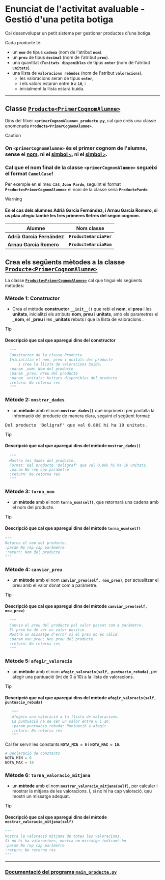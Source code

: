 # Enunciat de l'activitat avaluable - **Gestió d'una petita botiga** 

Cal desenvolupar un petit sistema per gestionar productes d'una botiga.

Cada producte té:

- un **`nom`** de tipus **`cadena`** (nom de l'atribut **`nom`**).
- un **`preu`** de tipus **`decimal`** (nom de l'atribut **`preu`**).
- una quantitat d'**`unitats disponibles`** de tipus **`enter`** (nom de l'atribut **`unitats`**).
- una llista de **`valoracions rebudes`** (nom de l'atribut **`valoracions`**). 
  - les valoracions seran de tipus **`enter`**,
  - i els valors estaran entre **`0`** a **`10`**, i
  - inicialment la llista estarà buida.

---

## Classe <ins>**`Producte<PrimerCognomAlumne>`**</ins>

Dins del fitxer **`<primerCognomAlumne>_producte.py`**, cal que creïs una classe anomenada **`Producte<PrimerCognomAlumne>`**.

> [!CAUTION]
>
> ### On **`<primerCognomAlumne>`** és el **primer cognom de l'alumne**, sense el <u>nom</u>, ni el <u>simbol **`<`**</u>, ni el <u>simbol **`>`**</u>.
>
> ### Cal que el nom final de la classe **`<primerCognomAlumne>`** segueixi el format **`CamelCase`**!
>
> Per exemple en el meu cas, **`Joan Pardo`**, seguint el format **`Producte<PrimerCognomAlumne>`** el nom de la classe seria **`ProductePardo`**

> [!WARNING]
> #### En el cas dels alumnes **Adrià Garcia Fernández**, i **Arnau Garcia Romero**, si us plau afegiu també les tres primeres lletres del segon cognom.
>
> | Alumne                     | Nom classe                         |
> |----------------------------|------------------------------------|
> | **Adrià Garcia Fernández**   | **`ProducteGarciaFer`** |
> | **Arnau Garcia Romero** | **`ProducteGarciaRom`** |


## Crea els següents mètodes a la classe <ins>**`Producte<PrimerCognomAlumne>`**</ins>

La classe <ins>**`Producte<PrimerCognomAlumne>`**</ins> cal que tingui els següents mètodes:

### Mètode 1: Constructor

- Crea el mètode **constructor** **`__init__()`** que rebi el **nom**, el **preu** i les **unitats**, inicialitzi els atributs **nom**, **preu** i **unitats**, amb els parametres el **_nom**, el **_preu** i les **_unitats** rebuts i que la llista de valoracions .

> [!TIP]
> #### Descripció que cal que aparegui dins del constructor
>
>```python
>   """
>   Constructor de la classe Producte.
>   Inicialitza el nom, preu i unitats del producte
>       i crea la llista de valoracions buida.
>   :param _nom: Nom del producte
>   :param _preu: Preu del producte
>   :param _unitats: Unitats disponibles del producte
>   :return: No retorna res
>   """
>```

### Mètode 2: **`mostrar_dades`**

- un **mètode** amb el nom **`mostrar_dades()`** que imprimeixi per pantalla la informació del producte de manera clara, seguint el següent format:

<pre>
Del producte 'Bolígraf' que val 0.80€ hi ha 10 unitats.
</pre>

> [!TIP]
> #### Descripció que cal que aparegui dins del mètode **`mostrar_dades()`**
>
>```python
>   """
>   Mostra les dades del producte.
>   Format: Del producte 'Bolígraf' que val 0.80€ hi ha 10 unitats.
>   :param No rep cap paràmetre
>   :return: No retorna res
>   """
>```

### Mètode 3: **`torna_nom`**

- un **mètode** amb el nom **`torna_nom(self)`**, que retornarà una cadena amb el nom del producte.

> [!TIP]
> #### Descripció que cal que aparegui dins del mètode **`torna_nom(self)`**
>
>```python
> """
> Retorna el nom del producte.
> :param No rep cap paràmetre
> :return: Nom del producte
> """
>

### Mètode 4: **`canviar_preu`**

- un **mètode** amb el nom **`canviar_preu(self, nou_preu)`**, per actualitzar el preu amb el valor donat com a paràmetre.

> [!TIP]
> #### Descripció que cal que aparegui dins del mètode **`canviar_preu(self, nou_preu)`**
>
>```python
>   """
>   Canvia el preu del producte pel valor passat com a paràmetre.
>   El preu ha de ser un valor positiu.
>   Mostra un missatge d'error si el preu no és vàlid.
>   :param nou_preu: Nou preu del producte
>   :return: No retorna res
>   """
> ```

### Mètode 5: **`afegir_valoracio`**

- un **mètode** amb el nom **`afegir_valoracio(self, puntuacio_rebuda)`**, per afegir una puntuació (int de 0 a 10) a la llista de valoracions.

> [!TIP]
> #### Descripció que cal que aparegui dins del mètode **`afegir_valoracio(self, puntuacio_rebuda)`**
>
>```python
>    """
>    Afegeix una valoració a la llista de valoracions.
>    La puntuació ha de ser un valor entre 0 i 10.
>    :param puntuacio_rebuda: Puntuació a afegir
>    :return: No retorna res
>    """
> ```

Cal fer servir les constants **`NOTA_MIN = 0`** i **`NOTA_MAX = 10`**.

```python
# Declaració de constants
NOTA_MIN = 0
NOTA_MAX = 10
```

### Mètode 6: **`torna_valoracio_mitjana`**

- un **mètode** amb el nom **`mostrar_valoracio_mitjana(self)`**, per calcular i mostrar la mitjana de les valoracions. I, si no hi ha cap valoració, qeu mostri un missatge adequat.

> [!TIP]
> #### Descripció que cal que aparegui dins del mètode **`mostrar_valoracio_mitjana(self)`**
>
>```python
> """
> Mostra la valoració mitjana de totes les valoracions.
> Si no hi ha valoracions, mostra un missatge indicant-ho.
> :param No rep cap paràmetre
> :return: No retorna res
> """
> ```

---

### [Documentació del programa `main_producte.py`](./documentacio_main_producte.md)